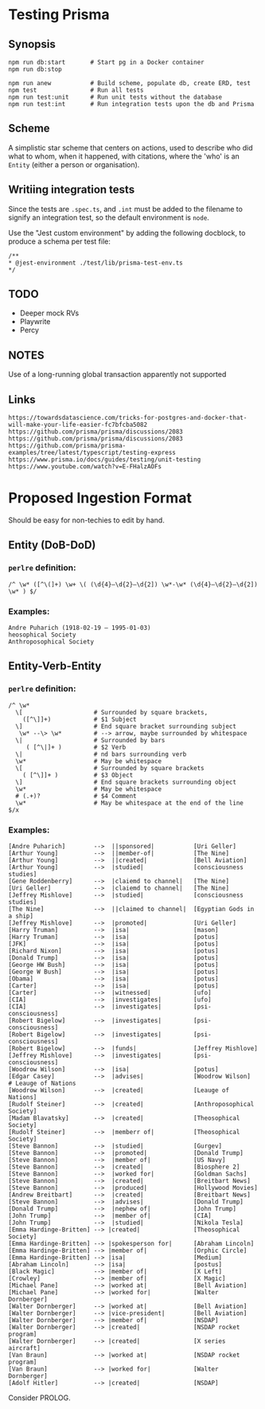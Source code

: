# Testing Prisma

## Synopsis

    npm run db:start       # Start pg in a Docker container
    npm run db:stop

    npm run anew           # Build scheme, populate db, create ERD, test
    npm test               # Run all tests
    npm run test:unit      # Run unit tests without the database
    npm run test:int       # Run integration tests upon the db and Prisma

## Scheme

A simplistic star scheme that centers on actions, used to describe who did what to whom, when it happened, with citations,
where the 'who' is an `Entity` (either a person or organisation).

## Writiing integration tests

Since the tests are `.spec.ts`, and `.int` must be added to the filename to signify an integration test,
so the default environment is `node`.

Use the "Jest custom environment" by adding the following docblock, to produce a schema per test file:

    /**
    * @jest-environment ./test/lib/prisma-test-env.ts
    */

## TODO

- Deeper mock RVs
- Playwrite
- Percy

## NOTES

Use of a long-running global transaction apparently not supported

## Links

    https://towardsdatascience.com/tricks-for-postgres-and-docker-that-will-make-your-life-easier-fc7bfcba5082
    https://github.com/prisma/prisma/discussions/2083
    https://github.com/prisma/prisma/discussions/2083
    https://github.com/prisma/prisma-examples/tree/latest/typescript/testing-express
    https://www.prisma.io/docs/guides/testing/unit-testing
    https://www.youtube.com/watch?v=E-FHalzAOFs

# Proposed Ingestion Format

Should be easy for non-techies to edit by hand.

## Entity (DoB-DoD)

### `perlre` definition:

    /^ \w* ([^\(]+) \w+ \( (\d{4}–\d{2}–\d{2]) \w*-\w* (\d{4}–\d{2}–\d{2]) \w* ) $/

### Examples:

    Andre Puharich (1918-02-19 – 1995-01-03)
    heosophical Society
    Anthroposophical Society

## Entity-Verb-Entity

### `perlre` definition:

    /^ \w*
      \[                    # Surrounded by square brackets,
        ([^\]]+)            # $1 Subject
      \]                    # End square bracket surrounding subject
       \w* --\> \w*         # --> arrow, maybe surrounded by whitespace
      \|                    # Surrounded by bars
         ( [^\|]+ )         # $2 Verb
      \|                    # nd bars surrounding verb
      \w*                   # May be whitespace
      \[                    # Surrounded by square brackets
        ( [^\]]+ )          # $3 Object
      \]                    # End square brackets surrounding object
      \w*                   # May be whitespace
      # (.+)?               # $4 Comment
      \w*                   # May be whitespace at the end of the line
    $/x

### Examples:

    [Andre Puharich]        -->  ||sponsored|           [Uri Geller]
    [Arthur Young]          -->  ||member-of|           [The Nine]
    [Arthur Young]          -->  ||created|             [Bell Aviation]
    [Arthur Young]          -->  |studied|              [consciousness studies]
    [Gene Roddenberry]      -->  |claiemd to channel|   [The Nine]
    [Uri Geller]            -->  |claiemd to channel|   [The Nine]
    [Jeffrey Mishlove]      -->  |studied|              [consciousness studies]
    [The Nine]              -->  ||claimed to channel|  [Egyptian Gods in a ship]
    [Jeffrey Mishlove]      -->  |promoted|             [Uri Geller]
    [Harry Truman]          -->  |isa|                  [mason]
    [Harry Truman]          -->  |isa|                  [potus]
    [JFK]                   -->  |isa|                  [potus]
    [Richard Nixon]         -->  |isa|                  [potus]
    [Donald Trump]          -->  |isa|                  [potus]
    [George HW Bush]        -->  |isa|                  [potus]
    [George W Bush]         -->  |isa|                  [potus]
    [Obama]                 -->  |isa|                  [potus]
    [Carter]                -->  |isa|                  [potus]
    [Carter]                -->  |witnessed|            [ufo]
    [CIA]                   -->  |investigates|         [ufo]
    [CIA]                   -->  |investigates|         [psi-consciousness]
    [Robert Bigelow]        -->  |investigates|         [psi-consciousness]
    [Robert Bigelow]        -->  |investigates|         [psi-consciousness]
    [Robert Bigelow]        -->  |funds|                [Jeffrey Mishlove]
    [Jeffrey Mishlove]      -->  |investigates|         [psi-consciousness]
    [Woodrow Wilson]        -->  |isa|                  [potus]
    [Edgar Casey]           -->  |advises|              [Woodrow Wilson]       # Leauge of Nations
    [Woodrow Wilson]        -->  |created|              [Leauge of Nations]
    [Rudolf Steiner]        -->  |created|              [Anthroposophical Society]
    [Madam Blavatsky]       -->  |created|              [Theosophical Society]
    [Rudolf Steiner]        -->  |memberr of|           [Theosophical Society]
    [Steve Bannon]          -->  |studied|              [Gurgev]
    [Steve Bannon]          -->  |promoted|             [Donald Trump]
    [Steve Bannon]          -->  |member of|            [US Navy]
    [Steve Bannon]          -->  |created|              [Biosphere 2]
    [Steve Bannon]          -->  |worked for|           [Goldman Sachs]
    [Steve Bannon]          -->  |created|              [Breitbart News]
    [Steve Bannon]          -->  |produced|             [Hollywood Movies]
    [Andrew Breitbart]      -->  |created|              [Breitbart News]
    [Steve Bannon]          -->  |advises|              [Donald Trump]
    [Donald Trump]          -->  |nephew of|            [John Trump]
    [John Trump]            -->  |member of|            [CIA]
    [John Trump]            -->  |studied|              [Nikola Tesla]
    [Emma Hardinge-Britten] --> |created|               [Theosophical Society]
    [Emma Hardinge-Britten] --> |spokesperson for|      [Abraham Lincoln]
    [Emma Hardinge-Britten] --> |member of|             [Orphic Circle]
    [Emma Hardinge-Britten] --> |isa|                   [Medium]
    [Abraham Lincoln]       --> |isa|                   [postus]
    [Black Magic]           --> |member of|             [X Left]
    [Crowley]               --> |member of|             [X Magic]
    [Michael Pane]          --> |worked at|             [Bell Aviation]
    [Michael Pane]          --> |worked for|            [Walter Dornberger]
    [Walter Dornberger]     --> |worked at|             [Bell Aviation]
    [Walter Dornberger]     --> |vice-president|        [Bell Aviation]
    [Walter Dornberger]     --> |member of|             [NSDAP]
    [Walter Dornberger]     --> |created|               [NSDAP rocket program]
    [Walter Dornberger]     --> |created|               [X series aircraft]
    [Van Braun]             --> |worked at|             [NSDAP rocket program]
    [Van Braun]             --> |worked for|            [Walter Dornberger]
    [Adolf Hitler]          --> |created|               [NSDAP]

Consider PROLOG.
